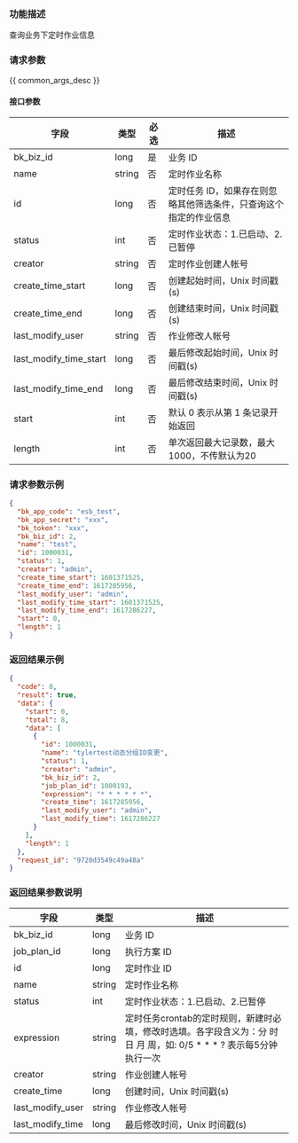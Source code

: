 ### 功能描述

查询业务下定时作业信息

### 请求参数

{{ common_args_desc }}

#### 接口参数

| 字段                   |  类型       | 必选   |  描述      |
|------------------------|------------|--------|------------|
| bk_biz_id              |  long      | 是     | 业务 ID |
| name                   |  string    | 否     | 定时作业名称 |
| id                     |  long      | 否     | 定时任务 ID，如果存在则忽略其他筛选条件，只查询这个指定的作业信息 |
| status                 |  int       | 否     | 定时作业状态：1.已启动、2.已暂停 |
| creator                |  string    | 否     | 定时作业创建人帐号 |
| create_time_start      |  long      | 否     | 创建起始时间，Unix 时间戳(s) |
| create_time_end        |  long      | 否     | 创建结束时间，Unix 时间戳(s) |
| last_modify_user       |  string    | 否     | 作业修改人帐号 |
| last_modify_time_start |  long      | 否     | 最后修改起始时间，Unix 时间戳(s) |
| last_modify_time_end   |  long      | 否     | 最后修改结束时间，Unix 时间戳(s) |
| start                  |  int       | 否     | 默认 0 表示从第 1 条记录开始返回 |
| length                 |  int       | 否     | 单次返回最大记录数，最大1000，不传默认为20 |

### 请求参数示例

```json
{
  "bk_app_code": "esb_test",
  "bk_app_secret": "xxx",
  "bk_token": "xxx",
  "bk_biz_id": 2,
  "name": "test",
  "id": 1000031,
  "status": 1,
  "creator": "admin",
  "create_time_start": 1601371525,
  "create_time_end": 1617285956,
  "last_modify_user": "admin",
  "last_modify_time_start": 1601371525,
  "last_modify_time_end": 1617286227,
  "start": 0,
  "length": 1
}
```

### 返回结果示例

```json
{
  "code": 0,
  "result": true,
  "data": {
    "start": 0,
    "total": 8,
    "data": [
      {
        "id": 1000031,
        "name": "tylertest动态分组ID变更",
        "status": 1,
        "creator": "admin",
        "bk_biz_id": 2,
        "job_plan_id": 1000193,
        "expression": "* * * * * *",
        "create_time": 1617285956,
        "last_modify_user": "admin",
        "last_modify_time": 1617286227
      }
    ],
    "length": 1
  },
  "request_id": "9720d3549c49a48a"
}
```

### 返回结果参数说明

| 字段             | 类型      | 描述      |
|------------------|-----------|-----------|
| bk_biz_id        | long      | 业务 ID |
| job_plan_id      | long      | 执行方案 ID |
| id               | long      | 定时作业 ID |
| name             | string    | 定时作业名称 |
| status           | int       | 定时作业状态：1.已启动、2.已暂停 |
| expression       | string    | 定时任务crontab的定时规则，新建时必填，修改时选填。各字段含义为：分 时 日 月 周，如: 0/5 * * * ? 表示每5分钟执行一次 |
| creator          | string    | 作业创建人帐号 |
| create_time      | long      | 创建时间，Unix 时间戳(s) |
| last_modify_user | string    | 作业修改人帐号 |
| last_modify_time | long      | 最后修改时间，Unix 时间戳(s) |
